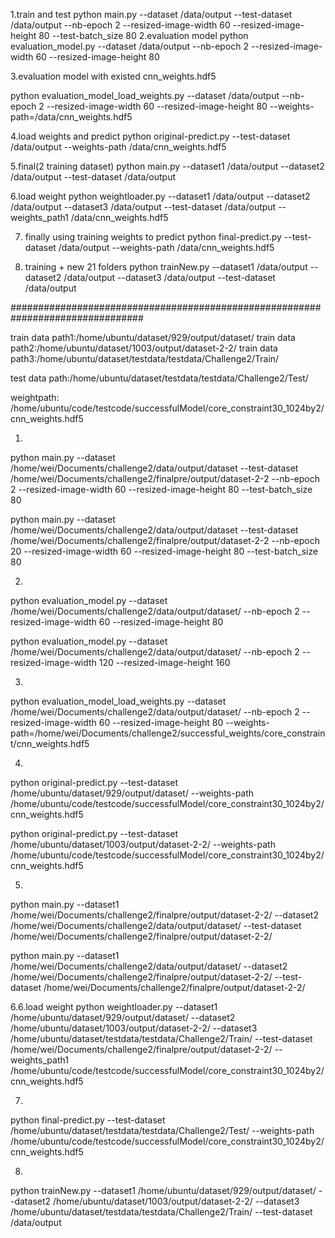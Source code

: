 
1.train and test
python main.py --dataset /data/output --test-dataset /data/output  --nb-epoch 2 --resized-image-width 60 --resized-image-height 80 --test-batch_size 80
2.evaluation model
python evaluation_model.py --dataset /data/output  --nb-epoch 2 --resized-image-width 60 --resized-image-height 80

3.evaluation  model with existed cnn_weights.hdf5

python evaluation_model_load_weights.py --dataset /data/output  --nb-epoch 2 --resized-image-width 60 --resized-image-height 80 --weights-path=/data/cnn_weights.hdf5

4.load weights and predict
python original-predict.py --test-dataset /data/output --weights-path /data/cnn_weights.hdf5


5.final(2 training dataset)
python main.py --dataset1 /data/output --dataset2 /data/output --test-dataset /data/output

6.load weight
python weightloader.py --dataset1 /data/output --dataset2 /data/output --dataset3 /data/output --test-dataset /data/output --weights_path1 /data/cnn_weights.hdf5

7. finally using training weights to predict
python final-predict.py --test-dataset /data/output --weights-path /data/cnn_weights.hdf5

8. training + new 21 folders
python trainNew.py --dataset1 /data/output --dataset2 /data/output --dataset3 /data/output --test-dataset /data/output

################################################################################


train data path1:/home/ubuntu/dataset/929/output/dataset/
train data path2:/home/ubuntu/dataset/1003/output/dataset-2-2/
train data path3:/home/ubuntu/dataset/testdata/testdata/Challenge2/Train/

test data path:/home/ubuntu/dataset/testdata/testdata/Challenge2/Test/

weightpath: /home/ubuntu/code/testcode/successfulModel/core_constraint30_1024by2/cnn_weights.hdf5

1.
python main.py --dataset /home/wei/Documents/challenge2/data/output/dataset --test-dataset /home/wei/Documents/challenge2/finalpre/output/dataset-2-2  --nb-epoch 2 --resized-image-width 60 --resized-image-height 80 --test-batch_size 80

python main.py --dataset /home/wei/Documents/challenge2/data/output/dataset --test-dataset /home/wei/Documents/challenge2/finalpre/output/dataset-2-2  --nb-epoch 20 --resized-image-width 60 --resized-image-height 80 --test-batch_size 80


2.
python evaluation_model.py --dataset /home/wei/Documents/challenge2/data/output/dataset/  --nb-epoch 2 --resized-image-width 60 --resized-image-height 80

python evaluation_model.py --dataset /home/wei/Documents/challenge2/data/output/dataset/  --nb-epoch 2 --resized-image-width 120 --resized-image-height 160


3.
python evaluation_model_load_weights.py --dataset /home/wei/Documents/challenge2/data/output/dataset/  --nb-epoch 2 --resized-image-width 60 --resized-image-height 80 --weights-path=/home/wei/Documents/challenge2/successful_weights/core_constraint/cnn_weights.hdf5


4.
python original-predict.py --test-dataset /home/ubuntu/dataset/929/output/dataset/ --weights-path /home/ubuntu/code/testcode/successfulModel/core_constraint30_1024by2/cnn_weights.hdf5

python original-predict.py --test-dataset /home/ubuntu/dataset/1003/output/dataset-2-2/ --weights-path /home/ubuntu/code/testcode/successfulModel/core_constraint30_1024by2/cnn_weights.hdf5




5.
python main.py --dataset1 /home/wei/Documents/challenge2/finalpre/output/dataset-2-2/ --dataset2 /home/wei/Documents/challenge2/data/output/dataset/ --test-dataset /home/wei/Documents/challenge2/finalpre/output/dataset-2-2/

python main.py --dataset1 /home/wei/Documents/challenge2/data/output/dataset/ --dataset2 /home/wei/Documents/challenge2/finalpre/output/dataset-2-2/ --test-dataset /home/wei/Documents/challenge2/finalpre/output/dataset-2-2/


6.6.load weight
python weightloader.py --dataset1 /home/ubuntu/dataset/929/output/dataset/ --dataset2 /home/ubuntu/dataset/1003/output/dataset-2-2/ --dataset3 /home/ubuntu/dataset/testdata/testdata/Challenge2/Train/ --test-dataset /home/wei/Documents/challenge2/finalpre/output/dataset-2-2/ --weights_path1 /home/ubuntu/code/testcode/successfulModel/core_constraint30_1024by2/cnn_weights.hdf5

7.
python final-predict.py --test-dataset /home/ubuntu/dataset/testdata/testdata/Challenge2/Test/ --weights-path /home/ubuntu/code/testcode/successfulModel/core_constraint30_1024by2/cnn_weights.hdf5

8.
python trainNew.py --dataset1 /home/ubuntu/dataset/929/output/dataset/ --dataset2 /home/ubuntu/dataset/1003/output/dataset-2-2/ --dataset3 /home/ubuntu/dataset/testdata/testdata/Challenge2/Train/ --test-dataset /data/output

